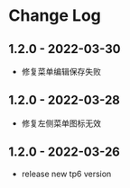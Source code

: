 # Change Log

## 1.2.0 - 2022-03-30

* 修复菜单编辑保存失败

## 1.2.0 - 2022-03-28

* 修复左侧菜单图标无效

## 1.2.0 - 2022-03-26

* release new tp6 version
